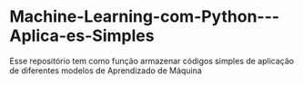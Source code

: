 # Machine-Learning-com-Python---Aplica-es-Simples
Esse repositório tem como função armazenar códigos simples de aplicação de diferentes modelos de Aprendizado de Máquina
